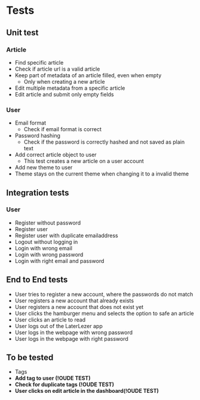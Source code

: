 # Tests

## Unit test

### Article 

- Find specific article
- Check if article url is a valid article
- Keep part of metadata of an article filled, even when empty
  - Only when creating a new article
- Edit multiple metadata from a specific article
- Edit article and submit only empty fields

### User
- Email format
  - Check if email format is correct
- Password hashing
  - Check if the password is correctly hashed and not saved as plain text
- Add correct article object to user
  - This test creates a new article on a user account 
- Add new theme to user 
- Theme stays on the current theme when changing it to a invalid theme


## Integration tests

### User
- Register without password
- Register user 
- Register user with duplicate emailaddress
- Logout without logging in
- Login with wrong email
- Login with wrong password
- Login with right email and password

## End to End tests
- User tries to register a new account, where the passwords do not match
- User registers a new account that already exists
- User registers a new account that does not exist yet
- User clicks the hamburger menu and selects the option to safe an article
- User clicks an article to read
- User logs out of the LaterLezer app
- User logs in the webpage with wrong password
- User logs in the webpage with right password

## To be tested
- Tags
- **Add tag to user (!OUDE TEST)**
- **Check for duplicate tags (!OUDE TEST)**
- **User clicks on edit article in the dashboard(!OUDE TEST)**

